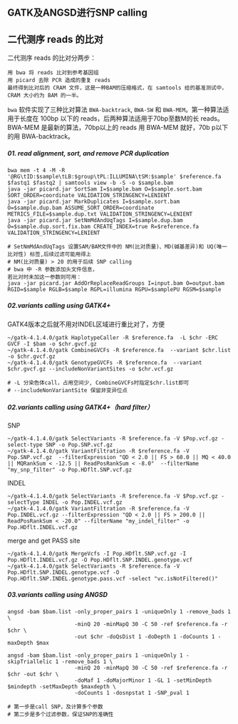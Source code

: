 ## GATK及ANGSD进行SNP calling
## 二代测序 reads 的比对
二代测序 reads 的比对分两步：
```
用 bwa 将 reads 比对到参考基因组
用 picard 去除 PCR 造成的重复 reads
最终得到比对后的 CRAM 文件，这是一种BAM的压缩格式，在 samtools 给的基准测试中，CRAM 大小约为 BAM 的一半。
```
`bwa` 软件实现了三种比对算法 `BWA-backtrack`, `BWA-SW` 和 `BWA-MEM`。第一种算法适用于长度在 100bp 以下的 reads，后两种算法适用于70bp至数M的长 reads。BWA-MEM 是最新的算法，70bp以上的 reads 用 BWA-MEM 就好，70b p以下的用 BWA-backtrack。
##### 01. read alignment, sort, and remove PCR duplication
```
bwa mem -t 4 -M -R '@RG\tID:$sample\tLB:$group\tPL:ILLUMINA\tSM:$sample' $reference.fa $fastq1 $fastq2 | samtools view -b -S -o $sample.bam
java -jar picard.jar SortSam I=$sample.bam O=$sample.sort.bam SORT_ORDER=coordinate VALIDATION_STRINGENCY=LENIENT
java -jar picard.jar MarkDuplicates I=$sample.sort.bam O=$sample.dup.bam ASSUME_SORT_ORDER=coordinate METRICS_FILE=$sample.dup.txt VALIDATION_STRINGENCY=LENIENT
java -jar picard.jar SetNmMdAndUqTags I=$sample.dup.bam O=$sample.dup.sort.fix.bam CREATE_INDEX=true R=$reference.fa VALIDATION_STRINGENCY=LENIENT

# SetNmMdAndUqTags 设置SAM/BAM文件中的 NM(比对质量)、MD(碱基差异)和 UQ(唯一比对性) 标签,后续过滤可能用得上
# NM(比对质量) > 20 的用于后续 SNP calling
# bwa 中 -R 参数添加头文件信息，
若比对时未加这一参数则可用：
java -jar picard.jar AddOrReplaceReadGroups I=input.bam O=output.bam RGID=$sample RGLB=$sample RGPL=illumina RGPU=$samplePU RGSM=$sample
```
##### 02.variants calling using GATK4+
GATK4版本之后就不用对INDEL区域进行重比对了，方便
```
~/gatk-4.1.4.0/gatk HaplotypeCaller -R $reference.fa  -L $chr -ERC GVCF -I $bam -o $chr.gvcf.gz
~/gatk-4.1.4.0/gatk CombineGVCFs -R $reference.fa  --variant $chr.list -o $chr.gvcf.gz
~/gatk-4.1.4.0/gatk GenotypeGVCFs -R $reference.fa  --variant $chr.gvcf.gz --includeNonVariantSites -o $chr.vcf.gz

# -L 分染色体call，占用空间少, CombineGVCFs时指定$chr.list即可
# --includeNonVariantSite 保留非变异位点
```
##### 02.variants calling using GATK4+（hard filter）
SNP
```
~/gatk-4.1.4.0/gatk SelectVariants -R $reference.fa -V $Pop.vcf.gz -select-type SNP -o Pop.SNP.vcf.gz
~/gatk-4.1.4.0/gatk VariantFiltration -R $reference.fa -V Pop.SNP.vcf.gz  --filterExpression "QD < 2.0 || FS > 60.0 || MQ < 40.0 || MQRankSum < -12.5 || ReadPosRankSum < -8.0"  --filterName "my_snp_filter" -o Pop.HDflt.SNP.vcf.gz
```
INDEL
```
~/gatk-4.1.4.0/gatk SelectVariants -R $reference.fa -V $Pop.vcf.gz -selectType INDEL -o Pop.INDEL.vcf.gz
~/gatk-4.1.4.0/gatk VariantFiltration -R $reference.fa -V Pop.INDEL.vcf.gz --filterExpression "QD < 2.0 || FS > 200.0 || ReadPosRankSum < -20.0" --filterName "my_indel_filter" -o Pop.HDflt.INDEL.vcf.gz
```
merge and get PASS site
```
~/gatk-4.1.4.0/gatk MergeVcfs -I Pop.HDflt.SNP.vcf.gz -I Pop.HDflt.INDEL.vcf.gz -O Pop.HDflt.SNP.INDEL.genotype.vcf
~/gatk-4.1.4.0/gatk SelectVariants -R $reference.fa -V Pop.HDflt.SNP.INDEL.genotype.vcf -O Pop.HDflt.SNP.INDEL.genotype.pass.vcf -select "vc.isNotFiltered()"
```

##### 03.variants calling using ANGSD
```
angsd -bam $bam.list -only_proper_pairs 1 -uniqueOnly 1 -remove_bads 1 \
                     -minQ 20 -minMapQ 30 -C 50 -ref $reference.fa -r $chr \
                     -out $chr -doQsDist 1 -doDepth 1 -doCounts 1 -maxDepth $max

angsd -bam $bam.list -only_proper_pairs 1 -uniqueOnly 1 -skipTriallelic 1 -remove_bads 1 \
                     -minQ 20 -minMapQ 30 -C 50 -ref $reference.fa -r $chr -out $chr \
                     -doMaf 1 -doMajorMinor 1 -GL 1 -setMinDepth $mindepth -setMaxDepth $maxdepth \
                     -doCounts 1 -dosnpstat 1 -SNP_pval 1

# 第一步是call SNP，及计算多个参数
# 第二步是多个过滤参数，保证SNP的准确性
```
